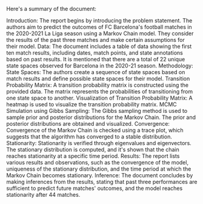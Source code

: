 Here's a summary of the document:

Introduction: The report begins by introducing the problem statement. The authors aim to predict the outcomes of FC Barcelona's football matches in the 2020-2021 La Liga season using a Markov Chain model. They consider the results of the past three matches and make certain assumptions for their model.
Data: The document includes a table of data showing the first ten match results, including dates, match points, and state annotations based on past results. It is mentioned that there are a total of 22 unique state spaces observed for Barcelona in the 2020-21 season.
Methodology:
State Spaces: The authors create a sequence of state spaces based on match results and define possible state spaces for their model.
Transition Probability Matrix: A transition probability matrix is constructed using the provided data. The matrix represents the probabilities of transitioning from one state space to another.
Visualization of Transition Probability Matrix: A heatmap is used to visualize the transition probability matrix.
MCMC Simulation using Gibbs Sampling: The Gibbs sampling method is used to sample prior and posterior distributions for the Markov Chain. The prior and posterior distributions are obtained and visualized.
Convergence: Convergence of the Markov Chain is checked using a trace plot, which suggests that the algorithm has converged to a stable distribution.
Stationarity: Stationarity is verified through eigenvalues and eigenvectors. The stationary distribution is computed, and it's shown that the chain reaches stationarity at a specific time period.
Results: The report lists various results and observations, such as the convergence of the model, uniqueness of the stationary distribution, and the time period at which the Markov Chain becomes stationary.
Inference: The document concludes by making inferences from the results, stating that past three performances are sufficient to predict future matches' outcomes, and the model reaches stationarity after 44 matches.
